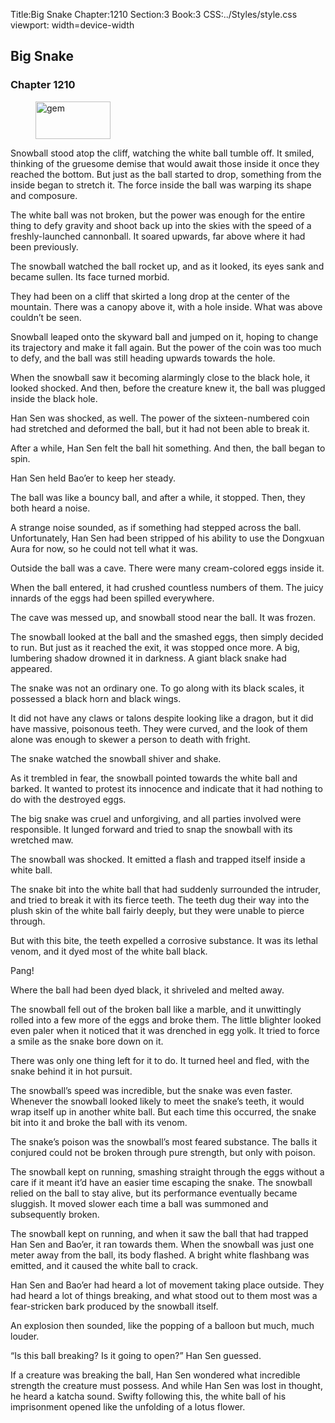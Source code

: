 Title:Big Snake 
Chapter:1210 
Section:3 
Book:3 
CSS:../Styles/style.css 
viewport: width=device-width
  
## Big Snake
### Chapter 1210 
<figure>
	<img src="../Images/gem.gif" alt="gem" id="gem" width="120" height="60" />
</figure>
  

  
  Snowball stood atop the cliff, watching the white ball tumble off. It smiled, thinking of the gruesome demise that would await those inside it once they reached the bottom. But just as the ball started to drop, something from the inside began to stretch it. The force inside the ball was warping its shape and composure.

The white ball was not broken, but the power was enough for the entire thing to defy gravity and shoot back up into the skies with the speed of a freshly-launched cannonball. It soared upwards, far above where it had been previously.

The snowball watched the ball rocket up, and as it looked, its eyes sank and became sullen. Its face turned morbid.

They had been on a cliff that skirted a long drop at the center of the mountain. There was a canopy above it, with a hole inside. What was above couldn’t be seen.

Snowball leaped onto the skyward ball and jumped on it, hoping to change its trajectory and make it fall again. But the power of the coin was too much to defy, and the ball was still heading upwards towards the hole.

When the snowball saw it becoming alarmingly close to the black hole, it looked shocked. And then, before the creature knew it, the ball was plugged inside the black hole.

Han Sen was shocked, as well. The power of the sixteen-numbered coin had stretched and deformed the ball, but it had not been able to break it.

After a while, Han Sen felt the ball hit something. And then, the ball began to spin.

Han Sen held Bao’er to keep her steady.

The ball was like a bouncy ball, and after a while, it stopped. Then, they both heard a noise.

A strange noise sounded, as if something had stepped across the ball. Unfortunately, Han Sen had been stripped of his ability to use the Dongxuan Aura for now, so he could not tell what it was.

Outside the ball was a cave. There were many cream-colored eggs inside it.

When the ball entered, it had crushed countless numbers of them. The juicy innards of the eggs had been spilled everywhere.

The cave was messed up, and snowball stood near the ball. It was frozen.

The snowball looked at the ball and the smashed eggs, then simply decided to run. But just as it reached the exit, it was stopped once more. A big, lumbering shadow drowned it in darkness. A giant black snake had appeared.

The snake was not an ordinary one. To go along with its black scales, it possessed a black horn and black wings.

It did not have any claws or talons despite looking like a dragon, but it did have massive, poisonous teeth. They were curved, and the look of them alone was enough to skewer a person to death with fright.

The snake watched the snowball shiver and shake.

As it trembled in fear, the snowball pointed towards the white ball and barked. It wanted to protest its innocence and indicate that it had nothing to do with the destroyed eggs.

The big snake was cruel and unforgiving, and all parties involved were responsible. It lunged forward and tried to snap the snowball with its wretched maw.

The snowball was shocked. It emitted a flash and trapped itself inside a white ball.

The snake bit into the white ball that had suddenly surrounded the intruder, and tried to break it with its fierce teeth. The teeth dug their way into the plush skin of the white ball fairly deeply, but they were unable to pierce through.

But with this bite, the teeth expelled a corrosive substance. It was its lethal venom, and it dyed most of the white ball black.

Pang!

Where the ball had been dyed black, it shriveled and melted away.

The snowball fell out of the broken ball like a marble, and it unwittingly rolled into a few more of the eggs and broke them. The little blighter looked even paler when it noticed that it was drenched in egg yolk. It tried to force a smile as the snake bore down on it.

There was only one thing left for it to do. It turned heel and fled, with the snake behind it in hot pursuit.

The snowball’s speed was incredible, but the snake was even faster. Whenever the snowball looked likely to meet the snake’s teeth, it would wrap itself up in another white ball. But each time this occurred, the snake bit into it and broke the ball with its venom.

The snake’s poison was the snowball’s most feared substance. The balls it conjured could not be broken through pure strength, but only with poison.

The snowball kept on running, smashing straight through the eggs without a care if it meant it’d have an easier time escaping the snake. The snowball relied on the ball to stay alive, but its performance eventually became sluggish. It moved slower each time a ball was summoned and subsequently broken.

The snowball kept on running, and when it saw the ball that had trapped Han Sen and Bao’er, it ran towards them. When the snowball was just one meter away from the ball, its body flashed. A bright white flashbang was emitted, and it caused the white ball to crack.

Han Sen and Bao’er had heard a lot of movement taking place outside. They had heard a lot of things breaking, and what stood out to them most was a fear-stricken bark produced by the snowball itself.

An explosion then sounded, like the popping of a balloon but much, much louder.

“Is this ball breaking? Is it going to open?” Han Sen guessed.

If a creature was breaking the ball, Han Sen wondered what incredible strength the creature must possess. And while Han Sen was lost in thought, he heard a katcha sound. Swifty following this, the white ball of his imprisonment opened like the unfolding of a lotus flower.
